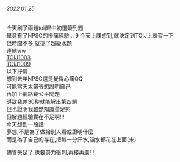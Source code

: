 ###### 2022.01.25  
今天刷了兩題toij建中初選簽到題  
畢竟有了NPSC的慘痛經驗... 9
今天上課想到,就決定到TOIJ上練習一下  
但時間不多,就挑了超級水題  
連結ww  
[TOIJ1003](https://whaleon120.github.io/blogs/info/toij1003)   
[TOIJ1009](https://whaleon120.github.io/blogs/info/toij1009)   
以下抒情    
想到去年NPSC還是覺得心痛QQ  
可能當天太緊張想證明自己  
再加上網路賽公平問題  
導致我差30秒就能解出第四題  
但也證明我雖然知識量足夠  
但解題經驗實在不足啊!!!  
今天想到一段話:  
夢想,不是為了做給別人看或證明什麼  
而是為了自己的存在,把每一分汗水,淚水都花在上面(末)  
   
儘管失足了,也要努力衝刺,再接再厲!!!
